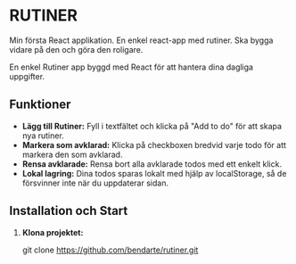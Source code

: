 # RUTINER
Min första React applikation. En  enkel react-app med rutiner. Ska bygga vidare på den och göra den roligare.

En enkel Rutiner app byggd med React för att hantera dina dagliga uppgifter.

## Funktioner

- **Lägg till Rutiner:** Fyll i textfältet och klicka på "Add to do" för att skapa nya rutiner.
- **Markera som avklarad:** Klicka på checkboxen bredvid varje todo för att markera den som avklarad.
- **Rensa avklarade:** Rensa bort alla avklarade todos med ett enkelt klick.
- **Lokal lagring:** Dina todos sparas lokalt med hjälp av localStorage, så de försvinner inte när du uppdaterar sidan.

## Installation och Start

1. **Klona projektet:**
   
   git clone https://github.com/bendarte/rutiner.git
